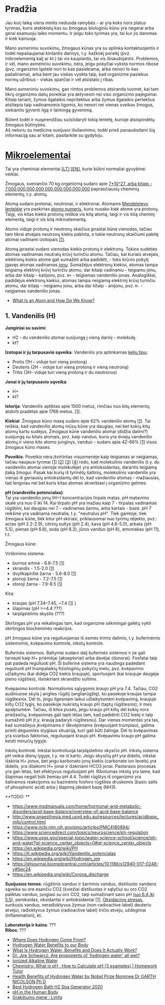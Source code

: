 # Pradžia

Jau kurį laiką viena mintis neduoda ramybės - ar yra koks nors platus tyrimas, kuris atskleistų kas su žmogaus biologiniu kūnu yra negerai arba gerai esamuoju laiko momentu. Ir jeigu toks tyrimas yra, tai kur jis daromas ir kiek kainuoja.  

Mano asmeniniu suvokimu, žmogaus kūnas yra su aplinka kontaktuojantis ir todėl nepaliaujamai kintantis darinys, t.y. kažkokį poreikį (pvz. mikroelementą kalį ar kt.) tai vis kaupiantis, tai vis išnaudojantis. Problemos, ir vėl, mano asmeniniu suvokimu, nėra, jeigu pokyčiai vyksta normos ribose (pvz. organizmo ląstelė nori to kas pasiekiama, arba nenori to kas pašalinama), arba bent jau viskas vyskta taip, kad organizme pasiekus normų užribius - viskas sparčiai ir vėl atsistato į ribas.  

Mano asmeniniu suvokimu, gan rimtos problemos atsiranda tuomet, kai tam tikrų organizmo dalių poreikiai yra aktyvesni nei viso organizmo pajėgumai. Kitaip tariant, žymus ilgalaikis nepriteklius arba žymus ilgalaikis perteklius atsiliepia taip vadinamomis ligomis, ko nenori nei vienas sveikas žmogus, siekiantis gyventi ilgą ir laimingą gyvenimą.  

Būtent todėl ir nusprendžiau su(si)daryti tokią lentelę, kurioje atsispindėtų žmogaus būtinybės.  
Aš neturiu su medicina susijusio išsilavinimo, todėl prieš panaudodami šią informaciją sau ar kitam, pasitarkite su gydytoju.  

# [Mikroelementai](https://www.ligos.lt/lt/terminai/mikroelementai/1770/) 

Tai yra cheminiai elementai [\[LT\]](https://lt.wikipedia.org/wiki/Periodin%C4%97_element%C5%B3_lentel%C4%97) [\[EN\]](https://en.wikipedia.org/wiki/Periodic_table), kurie būtini normaliai gyvybinei veiklai. 

Žmogaus, sveriančio 70 kg organizmą sudaro apie [7*10^27, arba kitaip - 7,000,000,000,000,000,000,000,000,000](https://education.jlab.org/qa/mathatom_04.html) paprasčiausių cheminių elementų, t.y. atomų. 

Atomą sudaro protonai, neutronai, ir elektronai. Atomams [Mendelejevo lentelėje](https://lt.wikipedia.org/wiki/Periodin%C4%97_element%C5%B3_lentel%C4%97) yra paskirtas [atomo numeris](https://lt.wikipedia.org/wiki/Atomo_numeris), kuris nusako kiek atome yra protonų. Taigi, vis kitas kiekis protonų reiškia vis kitą atomą, taigi ir vis kitą cheminį elementą, taigi ir vis kitą mikroelementą.  
  
Atomo viduje protonų ir neutronų skaičius įprastai būna vienodas, tačiau tam tikrai atvejais neutronų kiekis pakinta, o tokie neutronų skaičiumi pakitę atomai vadinami izotopais [\[1\]](https://lt.wikipedia.org/wiki/Izotopas).  

Atomą įprastai sudaro vienodas kiekis protonų ir elektronų. Tokios sudėties atomas vadinamas neutralų krūvį turinčiu atomu. Tačiau, kai kuriais atvejais, elektronų kiekis atome gali sumažėti arba padidėti, - toks krūvio pokytį įgavęs atomas vadinamas [jonu](https://lt.wikipedia.org/wiki/Jonas_(dalel%C4%97)). Sumažėjus elektronų kiekiui, atomas tampa teigiamą elektrinį krūvį turinčiu atomu, dar kitaip vadinamu - teigiamu jonu, arba dar kitaip - katijonu, pvz. `H+` - teigiamas vandenilio jonas. Analogiškai, padidėjus elektronų kiekiui, atomas tampa neigiamą elektrinį krūvį turinčiu atomu, dar kitaip - neigiamu jonu, arba dar kitaip - anijonu, pvz. `H-` - neigiamas vandenilio jonas.


- [What Is an Atom and How Do We Know?](https://www.youtube.com/watch?v=LhveTGblGHY)



## 1. Vandenilis (H)

**Junginiai su savimi**:

- H2 - du vandenilio atomai susijungę į vieną darinį - molekulę.  
- kt?

**Izotopai ir jų tarpusavio sąveika**:
Vandenilis yra aptinkamas [kelių tipų](https://lt.wikipedia.org/wiki/Vandenilis):  

- Protis (1H - viduje turi vieną protoną)
- Deuteris (2H - viduje turi vieną protoną ir vieną neutroną)
- Tritis (3H- viduje turi vieną protoną ir du neutronus)

**Jonai ir jų tarpusavio sąveika**:  

- H+
- kt?


**Istorija**: 
Vandenilis aptiktas apie 1500 metus, rimčiau nuo kitų elementų atskirti pradėtas apie 1766 metus. [\[1\]](https://en.wikipedia.org/wiki/Timeline_of_chemical_element_discoveries).  

**Kiekiai**: Žmogaus kūno masę sudaro apie 62% vandenilio atomų [\[1\]](https://en.wikipedia.org/wiki/Composition_of_the_human_body). Tai reiškia, kad vandenilio atomų mūsų kūne yra daugiau, nei bet kokių kitų atomų kartu sudėjus. Žmogaus kūne vandenilio atomai (didžia dalimi?) susijungę su kitais atomais, pvz. kaip vanduo, kuris yra dviejų vandenilio atomų ir vieno kito atomo junginys, vanduo - sudaro apie 42-66% [\[1\]](https://en.wikipedia.org/wiki/Composition_of_the_human_body) visos žmogaus kūno masės.  

**Poveikis**:
Poveikis nėra įtvirtintas visuomenėje kaip teigiamas ar neigiamas, tačiau naujausi tyrimai  [\[1\]](https://www.ncbi.nlm.nih.gov/pmc/articles/PMC5223313/) [\[2\]](https://pubmed.ncbi.nlm.nih.gov/17486089/) [\[3\]](https://www.nature.com/articles/s41598-018-26388-3) [\[4\]](https://www.ncbi.nlm.nih.gov/pmc/articles/PMC6607864/) rodo, kad molekulinis vandenilis (t.y. du vandenilio atomai vienoje molekulėje) yra antioksidantas, darantis teigiamą įtaką žmogui. Pasak kai kurių iš tyrinėtų šaltinių, molekulinis vandenilis yra vienas iš geriausių antioksidantų dėl to, kad vandenilio atomas - mažiausias, tad lengviau nei bet kuris kitas atomas skverbiasi į organizmo gelmes.

**pH (vandenilio potencialas)**:  
Tai yra vandenilio jonų (H+) koncentracijos tirpale matas. pH matavimo skalė yra nuo 0 iki 14. Kai tirpalo pH yra mažiau kaip 7 - tirpalas vadinamas rūgštimi, kai daugiau nei 7 - vadinamas šarmu, arba kartais - baze. pH 7 reikšmė yra vadinama neutralia, t.y. "neutralus pH". Tiek gamtoje, tiek žmogaus kūne, tiek kitur pH skiriasi, priklausomai nuo tyrimų objekto, pvz.: actas (pH 2.2-2.9), citrinų sultys (pH 2.4), kava (pH 4.8-5.0), arbata (pH 5.5), pienas (pH 6.6), soda (pH 8.3), jūros vanduo (pH 8), amoniakas (pH 11), t.t. 

Žmogaus kūne:  
  
Virškinimo sistema:  
  
- burnos ertmė - 6.8-7.5 [\[1\]](https://www.news-medical.net/health/pH-in-the-Human-Body.aspx)
- skrandis - 1.5-2.0 [\[1\]](https://www.news-medical.net/health/pH-in-the-Human-Body.aspx)
- dvylikapirštė žarna - 5.6-8.0 [\[1\]](https://www.news-medical.net/health/pH-in-the-Human-Body.aspx)
- plonoji žarna - 7.2-7.5 [\[1\]](https://www.news-medical.net/health/pH-in-the-Human-Body.aspx)
- storoji žarna - 7.9-8.5 [\[1\]](https://www.news-medical.net/health/pH-in-the-Human-Body.aspx)
  
Kita:  

- kraujas (pH 7.34–7.45, ~7.4 [\[1\]](https://www.news-medical.net/health/pH-in-the-Human-Body.aspx) )
- šlapimas (pH >=4.4 ???)
- tarpląstelinis skystis (???)
  
Skirtingas pH yra reikalingas tam, kad organizme sėkmingai galėtų vykti skirtingos biocheminės reakcijos.  

pH žmogaus kūne yra reguliuojamas iš esmės trimis dalimis, t.y. buferinėmis sistemomis, kvėpavimo kontrole, inkstų kontrole.  

Buferinės sistemos. Baltymai sudaro dalį buferinės sistemos ir jie gali tarnauti kaip H+ priėmėjai (akseptoriai) arba davėjai (donorai). Fosfatai taip pat padeda reguliuoti pH. Ši buferinė sistema yra naudinga padedant reguliuoti pH trumpalaikių fiziologinių pokyčių metu, pvz. kvėpavimo užlaikymu (kai didėja CO2 kiekis kraujuje), sportuojant (kai kraujuje daugėja pieno rūgšties), išsiskiriant skrandžio sultims.  
  
Kvėpavimo kontrolė. Normaliomis sąlygomis kraujo pH yra 7.4. Tačiau, CO2 audiniuose skyla į anglies rūgštį (angliarūgštę), ko pasekoje kraujas tampa rūgštesnis. Dėl to, jeigu ilgesniam laikui užlaikytumėm kvėpavimą, kraujuje kiltų CO2 lygis, ko pasekoje nukristų kraujo pH (taptų rūgštesnis), ir mes apalptumėm. Tačiau, iš kitos pusės, jeigu kraujo pH kiltų dėl kokių nors priežasčių, kvėpavimas gali tapti lėtas tam, kad padidinti CO2 kiekį ir taip sumažinti pH (t.y. kraują padaryti rūgštesniu). Dar vienas momentas yra tas, kad sumažėjus įkvėpimams ir iškvėpimams (kvėpuojant trumpiau), galima prieiti deguonies stygiaus situaciją, kuri gali būti žalinga. Dėl to kvėpavimas yra svarbus faktorius, reguliuojant kraujo pH. Kvėpavimu kraujo pH galima keisti minučių lygyje.    
  
Inkstų kontrolė. Inkstai kontroliuoja tarpląstelinio skysčio pH. Inkstų sistema pH veikia dienų lygyje, t.y. ne iš karto. Jeigu skysčių pH yra didelis, inkstai išskiria H+ jonus, bet jeigu karbonato jonų kiekis (carbonate ion levels) yra didelis, yra išlaikomi H+ jonai ir išskiriami HCO3 jonai. Pastarasis procesas yra gan lėtas, bet efektyvus reguliuojant pH. Ribotumas inkstų yra tame, kad šlapimas negali būti žemiau pH 4.4. Todėl rūgštys iš organizmo yra šalinamos reakcijomis su bazinėmis fosforo rūgšties druskomis (basic salts of phosphoric acid) arba į šlapimą įdedant bazę (NH3).  
  
**TODO:  **

- https://www.msdmanuals.com/home/hormonal-and-metabolic-disorders/acid-base-balance/overview-of-acid-base-balance
- http://www.anaesthesia.med.usyd.edu.au/resources/lectures/acidbase_mjb/control.html
- https://www.ncbi.nlm.nih.gov/pmc/articles/PMC4180894/
- https://www.sciencedirect.com/topics/neuroscience/ph-regulation
- https://www.usgs.gov/special-topic/water-science-school/science/ph-and-water?qt-science_center_objects=0#qt-science_center_objects
- https://en.wikipedia.org/wiki/PH
- https://lt.wikipedia.org/wiki/Vandenilio_potencialas
- https://en.wikipedia.org/wiki/Hydrogen_ion
- https://ehjournal.biomedcentral.com/articles/10.1186/s12940-017-0248-y#Sec24
- https://en.wikipedia.org/wiki/Corona_discharge


**Susijusios temos**:
rūgštinis vanduo ir šarminis vanduo, distiliuoto vandens sąveika su ore esančiu CO2 (šviežiai distiliuotas ir sąlyčiui su oro CO2 paliktas vanduo, jungiasi su oro CO2, taip sumažinant savo pH [nuo 6.4 iki 5.5](https://lt.wikipedia.org/wiki/Vandenilio_potencialas)), peroksidas, oksidantai ir antioksidantai [\[1\]](https://en.wikipedia.org/wiki/Oxidizing_agent), [Oksidacinis stresas](https://www.pasveik.lt/lt/sveikatos-ir-medicinos-naujienos/oksidacinis-stresas/74208/), sunkusis vanduo, neradioktyvus žymuo (non-radioactive label) deuterio atvejui, radioktyvus žymuo (radioactive label) tričio atveju, uždegimai (inflammation), kt.
  
**Laboratorija ir kaina**: ???  
**Ribos**:  ???  

- [Where Does Hydrogen Come From?](https://www.youtube.com/watch?v=Jro6uEaWfTg)
- [Hydrogen Water Benefits to our Body](https://www.youtube.com/watch?v=MKOUqar8AG0)
- [What Is Hydrogen Water, Benefits and Does It Actually Work?](https://www.youtube.com/watch?v=7ZO99UlkDNU)
- [Dr. Joe Schwarcz: Are proponents of 'hydrogen water' all wet?](https://www.youtube.com/watch?v=QERsU1Aq1Kw)
- [Ionized Alkaline Water](https://www.youtube.com/watch?v=6vWNmGHc6xs)
- [Chemistry: What is pH ; How to Calculate pH (3 examples) | Homework Tutor](https://www.youtube.com/watch?v=9NK2ZQnhoCI)
- [Health Benefits of Hydrogen Water by Nobel Prize Nominee Dr GARTH NICOLSON Ph D](https://www.youtube.com/watch?v=D7aDB7pKYiM)
- [Best Hydrogen Bath H2 Spa Generator 2020](https://medium.com/@h2lifeme/hydrogen-bath-generator-h2-spa-2019-sale-973c0e032b7e)
- [pH in the Human Body](https://www.news-medical.net/health/pH-in-the-Human-Body.aspx)
- [Grakštumo menė : Limfa](https://www.grakstumomene.lt/limfa.html)


